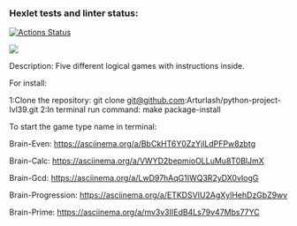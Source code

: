 ### Hexlet tests and linter status:
[![Actions Status](https://github.com/ArturIash/python-project-lvl1/workflows/hexlet-check/badge.svg)](https://github.com/ArturIash/python-project-lvl1/actions)

<a href="https://codeclimate.com/github/ArturIash/python-project-lvl39/maintainability"><img src="https://api.codeclimate.com/v1/badges/5455ccfabbcbe16aa118/maintainability" /></a>

Description: Five different logical games with instructions inside.

For install:

1:Clone the repository: git clone git@github.com:ArturIash/python-project-lvl39.git
2:In terminal run command: make package-install

To start the game type name in terminal:

Brain-Even:
https://asciinema.org/a/BbCkHT6Y0ZzYjlLdPFPw8zbtg

Brain-Calc:
https://asciinema.org/a/VWYD2bepmioOLLuMu8T0BlJmX

Brain-Gcd:
https://asciinema.org/a/LwD97hAqG1IWQ3R2yDX0vIogG

Brain-Progression:
https://asciinema.org/a/ETKDSVIU2AgXylHehDzGbZ9wv

Brain-Prime:
https://asciinema.org/a/mv3v3IIEdB4Ls79v47Mbs77YC
